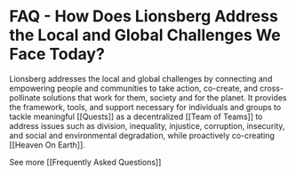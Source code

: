 # FAQ - How Does Lionsberg Address the Local and Global Challenges We Face Today?

Lionsberg addresses the local and global challenges by connecting and empowering people and communities to take action, co-create, and cross-pollinate solutions that work for them, society and for the planet. It provides the framework, tools, and support necessary for individuals and groups to tackle meaningful [[Quests]] as a decentralized [[Team of Teams]] to address issues such as division, inequality, injustice, corruption, insecurity, and social and environmental degradation, while proactively co-creating [[Heaven On Earth]]. 

See more [[Frequently Asked Questions]]  